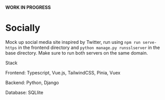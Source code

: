 **WORK IN PROGRESS**

# Socially
Mock up social media site inspired by Twitter, run using ```npm run serve-https``` in the frontend directory and ```python manage.py runsslserver``` in the base directory. Make sure to run both servers on the same domain.

Stack

  Frontend: Typescript, Vue.js, TailwindCSS, Pinia, Vuex
  
  Backend: Python, Django
  
  Database: SQLlite
